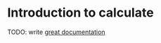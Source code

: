 # Introduction to calculate

TODO: write [great documentation](http://jacobian.org/writing/great-documentation/what-to-write/)
